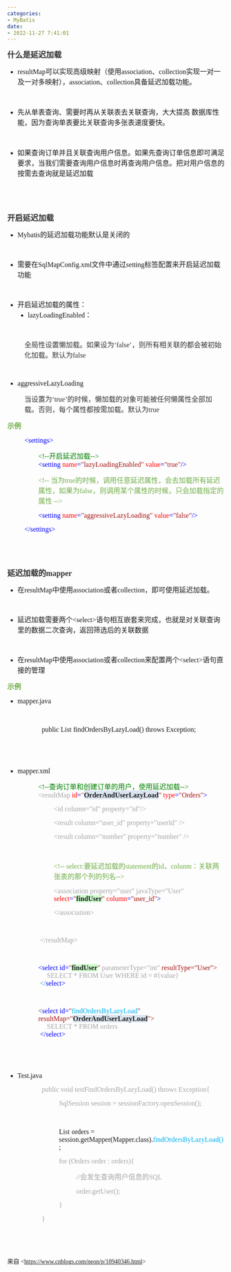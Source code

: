 ```yaml
---
categories:
- MyBatis
date:
- 2022-11-27 7:41:01
---
```


<p><span style="font-size:13.5pt"><span style="font-family:&quot;Microsoft YaHei UI&quot;"><span
                style="color:#333333"><strong>什么是延迟加载</strong></span></span></span></p>
<ul style="list-style-type:disc">
    <li><span style="font-size:12.0pt"><span style="font-family:&quot;Comic Sans MS&quot;">resultMap</span></span><span
            style="font-size:12.0pt"><span
                style="font-family:&quot;Microsoft YaHei UI&quot;">可以实现高级映射（使用</span></span><span
            style="font-size:12.0pt"><span style="font-family:&quot;Comic Sans MS&quot;">association</span></span><span
            style="font-size:12.0pt"><span style="font-family:&quot;Microsoft YaHei UI&quot;">、</span></span><span
            style="font-size:12.0pt"><span style="font-family:&quot;Comic Sans MS&quot;">collection</span></span><span
            style="font-size:12.0pt"><span
                style="font-family:&quot;Microsoft YaHei UI&quot;">实现一对一及一对多映射），</span></span><span
            style="font-size:12.0pt"><span style="font-family:&quot;Comic Sans MS&quot;">association</span></span><span
            style="font-size:12.0pt"><span style="font-family:&quot;Microsoft YaHei UI&quot;">、</span></span><span
            style="font-size:12.0pt"><span style="font-family:&quot;Comic Sans MS&quot;">collection</span></span><span
            style="font-size:12.0pt"><span style="font-family:&quot;Microsoft YaHei UI&quot;">具备延迟加载功能。</span></span>
    </li>
</ul>
<p><span style="font-size:12.0pt"><span style="font-family:&quot;Microsoft YaHei UI&quot;"><span
                style="color:#333333">&nbsp;</span></span></span></p>
<ul style="list-style-type:disc">
    <li><span style="font-size:12.0pt"><span
                style="font-family:&quot;Microsoft YaHei UI&quot;">先从单表查询、需要时再从关联表去关联查询，大大提高
                数据库性能，因为查询单表要比关联查询多张表速度要快。</span></span></li>
</ul>
<p><span style="font-size:12.0pt"><span style="font-family:&quot;Microsoft YaHei UI&quot;"><span
                style="color:#333333">&nbsp;</span></span></span></p>
<ul style="list-style-type:disc">
    <li><span style="font-size:12.0pt"><span
                style="font-family:&quot;Microsoft YaHei UI&quot;">如果查询订单并且关联查询用户信息。如果先查询订单信息即可满足要求，当我们需要查询用户信息时再查询用户信息。把对用户信息的按需去查询就是延迟加载</span></span>
    </li>
</ul>
<p style="margin-left:36px"><span style="font-size:12.0pt"><span style="font-family:&quot;Comic Sans MS&quot;"><span
                style="color:#333333">&nbsp;</span></span></span></p>
<p style="margin-left:36px"><span style="font-size:12.0pt"><span style="font-family:&quot;Comic Sans MS&quot;"><span
                style="color:#333333">&nbsp;</span></span></span></p>
<p><span style="font-size:13.5pt"><span style="font-family:&quot;Microsoft YaHei UI&quot;"><span
                style="color:#333333"><strong>开启延迟加载</strong></span></span></span></p>
<ul style="list-style-type:disc">
    <li><span style="font-size:12.0pt"><span style="font-family:&quot;Comic Sans MS&quot;">Mybatis</span></span><span
            style="font-size:12.0pt"><span
                style="font-family:&quot;Microsoft YaHei UI&quot;">的延迟加载功能默认是关闭的</span></span></li>
</ul>
<p><span style="font-size:12.0pt"><span style="font-family:&quot;Microsoft YaHei UI&quot;"></span></span><br></p>
<ul style="list-style-type:disc">
    <li><span style="font-size:12.0pt"><span style="font-family:&quot;Microsoft YaHei UI&quot;">需要在</span></span><span
            style="font-size:12.0pt"><span
                style="font-family:&quot;Comic Sans MS&quot;">SqlMapConfig.xml</span></span><span
            style="font-size:12.0pt"><span style="font-family:&quot;Microsoft YaHei UI&quot;">文件中通过</span></span><span
            style="font-size:12.0pt"><span style="font-family:&quot;Comic Sans MS&quot;">setting</span></span><span
            style="font-size:12.0pt"><span
                style="font-family:&quot;Microsoft YaHei UI&quot;">标签配置来开启延迟加载功能</span></span></li>
</ul>
<p><span style="font-size:12.0pt"><span style="font-family:&quot;Microsoft YaHei UI&quot;"></span></span><br></p>
<ul style="list-style-type:disc">
    <li><span style="font-size:12.0pt"><span style="font-family:&quot;Microsoft YaHei UI&quot;">开启延迟加载的属性：</span></span>
        <ul style="list-style-type:disc">
            <li><span style="font-size:12.0pt"><span
                        style="font-family:&quot;Comic Sans MS&quot;">lazyLoadingEnabled</span></span><span
                    style="font-size:12.0pt"><span
                        style="font-family:&quot;Microsoft YaHei UI&quot;">：</span></span><span
                    style="font-size:12.0pt"><span style="font-family:&quot;Microsoft YaHei UI&quot;"></span></span>
            </li>
        </ul>
    </li>
</ul>
<p><br></p>
<p style="margin-left: 40px;"><span style="font-size:12.0pt"><span style="color:#333333"><span
                style="font-family:&quot;Microsoft YaHei UI&quot;">全局性设置懒加载。如果设为‘</span><span
                style="font-family:&quot;Comic Sans MS&quot;">false</span><span
                style="font-family:&quot;Microsoft YaHei UI&quot;">’，则所有相关联的都会被初始化加载。默认为</span><span
                style="font-family:&quot;Comic Sans MS&quot;">false</span></span></span></p>
<p><span style="font-size:12.0pt"><span style="font-family:&quot;Comic Sans MS&quot;"><span
                style="color:#333333">&nbsp;</span></span></span></p>
<ul style="list-style-type:disc">
    <li><span style="font-size:12.0pt"><span
                style="font-family:&quot;Comic Sans MS&quot;">aggressiveLazyLoading</span></span></li>
</ul>
<p style="margin-left: 40px;"><span style="font-size:12.0pt"><span style="color:#333333"><span
                style="font-family:&quot;Microsoft YaHei UI&quot;">当设置为‘</span><span
                style="font-family:&quot;Comic Sans MS&quot;">true</span><span
                style="font-family:&quot;Microsoft YaHei UI&quot;">’的时候，懒加载的对象可能被任何懒属性全部加载。否则，每个属性都按需加载。默认为</span><span
                style="font-family:&quot;Comic Sans MS&quot;">true</span></span></span></p>
<p><span style="font-size:12.0pt"><span style="font-family:&quot;Microsoft YaHei&quot;"><span
                style="color:#70ad47"><strong>示例</strong></span></span></span></p>
<p style="margin-left:36px"><span style="font-size:12.0pt"><span
            style="font-family:&quot;Comic Sans MS&quot;">&nbsp;<span
                style="color:blue">&lt;settings&gt;</span></span></span></p>
<p style="margin-left:72px"><span style="font-size:12.0pt"><span style="font-family:&quot;Comic Sans MS&quot;"><span
                style="color:green">&lt;!--</span></span><span style="font-family:&quot;Microsoft YaHei UI&quot;"><span
                style="color:green">开启延迟加载</span></span><span style="font-family:&quot;Comic Sans MS&quot;"><span
                style="color:green">--&gt;</span></span><br><span style="font-family:&quot;Comic Sans MS&quot;"><span
                style="color:blue">&lt;setting </span></span><span style="font-family:&quot;Comic Sans MS&quot;"><span
                style="color:red">name</span></span><span style="font-family:&quot;Comic Sans MS&quot;"><span
                style="color:blue">=</span></span><span style="font-family:&quot;Comic Sans MS&quot;"><span
                style="color:#a31515">"lazyLoadingEnabled" </span></span><span
            style="font-family:&quot;Comic Sans MS&quot;"><span style="color:red">value</span></span><span
            style="font-family:&quot;Comic Sans MS&quot;"><span style="color:blue">=</span></span><span
            style="font-family:&quot;Comic Sans MS&quot;"><span style="color:#a31515">"true"</span></span><span
            style="font-family:&quot;Comic Sans MS&quot;"><span style="color:blue">/&gt;</span></span></span></p>
<p style="margin-left:72px"><span style="font-size:12.0pt"><span style="color:#70ad47"><span
                style="font-family:&quot;Comic Sans MS&quot;">&lt;!-- </span><span
                style="font-family:&quot;Microsoft YaHei UI&quot;">当为</span><span
                style="font-family:&quot;Comic Sans MS&quot;">true</span><span
                style="font-family:&quot;Microsoft YaHei UI&quot;">的时候，调用任意延迟属性，会去加载所有延迟属性，如果为</span><span
                style="font-family:&quot;Comic Sans MS&quot;">false</span><span
                style="font-family:&quot;Microsoft YaHei UI&quot;">，则调用某个属性的时候，只会加载指定的属性</span><span
                style="font-family:&quot;Comic Sans MS&quot;"> --&gt;</span></span></span></p>
<p style="margin-left:72px"><span style="font-size:12.0pt"><span style="font-family:&quot;Comic Sans MS&quot;"><span
                style="color:blue">&lt;setting </span><span style="color:red">name</span><span
                style="color:blue">=</span><span style="color:#a31515">"aggressiveLazyLoading" </span><span
                style="color:red">value</span><span style="color:blue">=</span><span
                style="color:#a31515">"false"</span><span style="color:blue">/&gt;</span></span></span></p>
<p style="margin-left:36px"><span style="font-size:12.0pt"><span style="font-family:&quot;Comic Sans MS&quot;"><span
                style="color:blue">&nbsp;&lt;/settings&gt;</span></span></span></p>
<p style="margin-left:36px"><span style="font-size:12.0pt"><span style="font-family:&quot;Comic Sans MS&quot;"><span
                style="color:blue">&nbsp;</span></span></span></p>
<p><span style="font-size:12.0pt"><span style="font-family:&quot;Comic Sans MS&quot;"><span
                style="color:blue">&nbsp;</span></span></span></p>
<p><span style="font-size:13.5pt"><span style="color:#333333"><strong><span
                    style="font-family:&quot;Microsoft YaHei UI&quot;">延迟加载的</span></strong><strong><span
                    style="font-family:&quot;Comic Sans MS&quot;">mapper</span></strong></span></span></p>
<ul style="list-style-type:disc">
    <li><span style="font-size:12.0pt"><span style="font-family:&quot;Microsoft YaHei UI&quot;">在</span></span><span
            style="font-size:12.0pt"><span style="font-family:&quot;Comic Sans MS&quot;">resultMap</span></span><span
            style="font-size:12.0pt"><span style="font-family:&quot;Microsoft YaHei UI&quot;">中使用</span></span><span
            style="font-size:12.0pt"><span style="font-family:&quot;Comic Sans MS&quot;">association</span></span><span
            style="font-size:12.0pt"><span style="font-family:&quot;Microsoft YaHei UI&quot;">或者</span></span><span
            style="font-size:12.0pt"><span style="font-family:&quot;Comic Sans MS&quot;">collection</span></span><span
            style="font-size:12.0pt"><span style="font-family:&quot;Microsoft YaHei UI&quot;">，即可使用延迟加载。</span></span>
    </li>
</ul>
<p><span style="font-size:12.0pt"><span style="font-family:&quot;Microsoft YaHei UI&quot;"></span></span><br></p>
<ul style="list-style-type:disc">
    <li><span style="font-size:12.0pt"><span
                style="font-family:&quot;Microsoft YaHei UI&quot;">延迟加载需要两个</span></span><span
            style="font-size:12.0pt"><span
                style="font-family:&quot;Comic Sans MS&quot;">&lt;select&gt;</span></span><span
            style="font-size:12.0pt"><span
                style="font-family:&quot;Microsoft YaHei UI&quot;">语句相互嵌套来完成，也就是对关联查询里的数据二次查询，返回筛选后的关联数据</span></span>
    </li>
</ul>
<p><span style="font-size:12.0pt"><span style="font-family:&quot;Microsoft YaHei UI&quot;"></span></span><br></p>
<ul style="list-style-type:disc">
    <li><span style="font-size:12.0pt"><span style="font-family:&quot;Microsoft YaHei UI&quot;">在</span></span><span
            style="font-size:12.0pt"><span style="font-family:&quot;Comic Sans MS&quot;">resultMap</span></span><span
            style="font-size:12.0pt"><span style="font-family:&quot;Microsoft YaHei UI&quot;">中使用</span></span><span
            style="font-size:12.0pt"><span style="font-family:&quot;Comic Sans MS&quot;">association</span></span><span
            style="font-size:12.0pt"><span style="font-family:&quot;Microsoft YaHei UI&quot;">或者</span></span><span
            style="font-size:12.0pt"><span style="font-family:&quot;Comic Sans MS&quot;">collection</span></span><span
            style="font-size:12.0pt"><span style="font-family:&quot;Microsoft YaHei UI&quot;">来配置两个</span></span><span
            style="font-size:12.0pt"><span
                style="font-family:&quot;Comic Sans MS&quot;">&lt;select&gt;</span></span><span
            style="font-size:12.0pt"><span style="font-family:&quot;Microsoft YaHei UI&quot;">语句直接的管理</span></span></li>
</ul>
<p><span style="font-size:12.0pt"><span style="font-family:&quot;Microsoft YaHei&quot;"><span
                style="color:#70ad47"><strong>示例</strong></span></span></span></p>
<ul style="list-style-type:disc">
    <li><span style="font-size:12.0pt"><span style="font-family:&quot;Comic Sans MS&quot;">mapper.java</span></span>
    </li>
</ul>
<p><span style="font-size:12.0pt"><span style="font-family:&quot;Comic Sans MS&quot;"><span
                style="color:#ed7d31">&nbsp;</span></span></span></p>
<p style="margin-left: 80px;"><span style="font-size:12.0pt"><span style="font-family:&quot;Comic Sans MS&quot;">public
            List</span>&nbsp;<span style="font-family:&quot;Comic Sans MS&quot;">findOrdersByLazyLoad() throws
            Exception;</span></span></p>
<p><span style="font-size:12.0pt"><span style="font-family:&quot;Comic Sans MS&quot;">&nbsp;</span></span></p>
<p><span style="font-size:12.0pt"><span style="font-family:&quot;Comic Sans MS&quot;">&nbsp;</span></span></p>
<ul style="list-style-type:disc">
    <li><span style="font-size:12.0pt"><span style="font-family:&quot;Comic Sans MS&quot;">mapper.xml</span></span></li>
</ul>
<p style="margin-left:72px"><span style="font-size:12.0pt"><span style="font-family:&quot;Comic Sans MS&quot;"><span
                style="color:green">&lt;!--</span></span><span style="font-family:&quot;Microsoft YaHei UI&quot;"><span
                style="color:green">查询订单和创建订单的用户，使用延迟加载</span></span><span
            style="font-family:&quot;Comic Sans MS&quot;"><span style="color:green">--&gt;</span></span><br><span
            style="font-family:&quot;Comic Sans MS&quot;"><span style="color:#a5a5a5">&lt;resultMap </span></span><span
            style="font-family:&quot;Comic Sans MS&quot;"><span style="color:red">id</span></span><span
            style="font-family:&quot;Comic Sans MS&quot;"><span style="color:blue">=</span></span><span
            style="font-family:&quot;Comic Sans MS&quot;"><span style="color:#e84c22">"</span></span><span
            style="background-color:#dbe5f1"><strong><span
                    style="font-family:&quot;Comic Sans MS&quot;">OrderAndUserLazyLoad</span></strong></span><span
            style="font-family:&quot;Comic Sans MS&quot;"><span style="color:#a31515">" </span></span><span
            style="font-family:&quot;Comic Sans MS&quot;"><span style="color:red">type</span></span><span
            style="font-family:&quot;Comic Sans MS&quot;"><span style="color:blue">=</span></span><span
            style="font-family:&quot;Comic Sans MS&quot;"><span style="color:#a31515">"Orders"</span></span><span
            style="font-family:&quot;Comic Sans MS&quot;"><span style="color:blue">&gt;</span></span></span></p>
<p style="margin-left:108px"><span style="font-size:12.0pt"><span style="font-family:&quot;Comic Sans MS&quot;"><span
                style="color:#a5a5a5">&lt;id column="id" property="id"/&gt;</span></span></span></p>
<p style="margin-left:108px"><span style="font-size:12.0pt"><span style="font-family:&quot;Comic Sans MS&quot;"><span
                style="color:#a5a5a5">&lt;result column="user_id" property="userId" /&gt;</span></span></span></p>
<p style="margin-left:108px"><span style="font-size:12.0pt"><span style="font-family:&quot;Comic Sans MS&quot;"><span
                style="color:#a5a5a5">&lt;result column="number" property="number" /&gt;</span></span></span></p>
<p style="margin-left:72px"><span style="font-size:12.0pt"><span style="font-family:&quot;Comic Sans MS&quot;"><span
                style="color:#a31515">&nbsp;&nbsp;&nbsp;&nbsp; </span></span></span></p>
<p style="margin-left:108px"><span style="font-size:12.0pt"><span style="color:#70ad47"><span
                style="font-family:&quot;Comic Sans MS&quot;">&lt;!-- select:</span><span
                style="font-family:&quot;Microsoft YaHei UI&quot;">要延迟加载的</span><span
                style="font-family:&quot;Comic Sans MS&quot;">statement</span><span
                style="font-family:&quot;Microsoft YaHei UI&quot;">的</span><span
                style="font-family:&quot;Comic Sans MS&quot;">id</span><span
                style="font-family:&quot;Microsoft YaHei UI&quot;">，</span><span
                style="font-family:&quot;Comic Sans MS&quot;">colunm</span><span
                style="font-family:&quot;Microsoft YaHei UI&quot;">：关联两张表的那个列的列名</span><span
                style="font-family:&quot;Comic Sans MS&quot;">--&gt;</span></span></span></p>
<p style="margin-left:108px"><span style="font-size:12.0pt"><span style="font-family:&quot;Comic Sans MS&quot;"><span
                style="color:#a5a5a5">&lt;association property="user" javaType="User"</span> <span
                style="color:red">select</span><span style="color:blue">=</span><span
                style="color:#a31515">"</span><span
                style="background-color:#ccffcc"><strong>findUser</strong></span><span style="color:#a31515">"
            </span><span style="color:red">column</span><span style="color:blue">=</span><span
                style="color:#a31515">"user_id"</span><span style="color:blue">&gt;</span></span></span></p>
<p style="margin-left:108px"><span style="font-size:12.0pt"><span style="font-family:&quot;Comic Sans MS&quot;"><span
                style="color:#a5a5a5">&lt;/association&gt;</span></span></span></p>
<p style="margin-left:108px"><span style="font-size:12.0pt"><span style="font-family:&quot;Comic Sans MS&quot;"><span
                style="color:#a5a5a5">&nbsp;</span></span></span></p>
<p style="margin-left:72px"><span style="font-size:12.0pt"><span style="font-family:&quot;Comic Sans MS&quot;"><span
                style="color:#a5a5a5">&nbsp;&lt;/resultMap&gt;</span></span></span></p>
<p style="margin-left:72px"><span style="font-size:12.0pt"><span style="font-family:&quot;Comic Sans MS&quot;"><span
                style="color:#a5a5a5">&nbsp;</span></span></span></p>
<p style="margin-left:72px"><span style="font-size:12.0pt"><span style="font-family:&quot;Comic Sans MS&quot;"><span
                style="color:blue">&lt;select id=</span><span style="color:#a31515">"</span><span
                style="background-color:#ccffcc"><strong>findUser</strong></span><span
                style="color:#a31515">"</span><span style="color:#a5a5a5"> parameterType="int"</span><span
                style="color:#a31515"> resultType="User"&gt;<br>&nbsp;&nbsp;&nbsp;&nbsp; </span><span
                style="color:#a5a5a5">SELECT * FROM User WHERE id = #{value}</span><br><span
                style="color:#2b91af">&nbsp;&lt;/</span><span style="color:blue">select&gt;</span></span></span></p>
<p style="margin-left:72px"><span style="font-size:12.0pt"><span style="font-family:&quot;Comic Sans MS&quot;"><span
                style="color:blue">&nbsp;</span></span></span></p>
<p style="margin-left:72px"><span style="font-size:12.0pt"><span style="font-family:&quot;Comic Sans MS&quot;"><span
                style="color:#333333">&lt;</span><span style="color:blue">select id=</span><span
                style="color:#a31515">"</span><span style="color:#00b0f0">findOrdersByLazyLoad</span><span
                style="color:#a31515">" resultMap="</span><span
                style="background-color:#dbe5f1"><strong>OrderAndUserLazyLoad</strong></span><span
                style="color:#a31515">"&gt;<br>&nbsp;&nbsp;&nbsp;&nbsp; </span><span style="color:#a5a5a5">SELECT * FROM
                orders</span><br><span style="color:blue">&nbsp;&lt;/select&gt;</span></span></span></p>
<p style="margin-left:72px"><span style="font-size:12.0pt"><span style="font-family:&quot;Comic Sans MS&quot;"><span
                style="color:blue">&nbsp;</span></span></span></p>
<p style="margin-left:72px"><span style="font-size:12.0pt"><span style="font-family:&quot;Comic Sans MS&quot;"><span
                style="color:blue">&nbsp;</span></span></span></p>
<ul style="list-style-type:disc">
    <li><span style="font-size:12.0pt"><span style="font-family:&quot;Comic Sans MS&quot;">Test.java</span></span></li>
</ul>
<p style="margin-left: 80px;"><span style="font-size:12.0pt"><span style="font-family:&quot;Comic Sans MS&quot;"><span
                style="color:#a5a5a5">public void testFindOrdersByLazyLoad() throws Exception{</span></span></span></p>
<p style="margin-left: 120px;"><span style="font-size:12.0pt"><span style="font-family:&quot;Comic Sans MS&quot;"><span
                style="color:#a5a5a5">SqlSession session = sessionFactory.openSession();</span></span></span></p>
<p style="margin-left: 40px;"><span style="font-size:12.0pt"><span
            style="font-family:&quot;Comic Sans MS&quot;">&nbsp;</span></span></p>
<p style="margin-left: 120px;"><span style="font-size:12.0pt"><span
            style="font-family:&quot;Comic Sans MS&quot;">List</span>&nbsp;<span
            style="font-family:&quot;Comic Sans MS&quot;">orders = session.getMapper(Mapper.class).</span><span
            style="font-family:&quot;Comic Sans MS&quot;"><span
                style="color:#00b0f0">findOrdersByLazyLoad()</span></span><span
            style="font-family:&quot;Comic Sans MS&quot;">;</span></span></p>
<p style="margin-left: 120px;"><span style="font-size:12.0pt"><span style="font-family:&quot;Comic Sans MS&quot;"><span
                style="color:#a5a5a5">for (Orders order : orders){</span></span></span></p>
<p style="margin-left: 160px;"><span style="font-size:12.0pt"><span style="color:#a5a5a5"><span
                style="font-family:&quot;Comic Sans MS&quot;">//</span><span
                style="font-family:&quot;Microsoft YaHei UI&quot;">会发生查询用户信息的</span><span
                style="font-family:&quot;Comic Sans MS&quot;">SQL</span></span></span></p>
<p style="margin-left: 160px;"><span style="font-size:12.0pt"><span style="font-family:&quot;Comic Sans MS&quot;"><span
                style="color:#a5a5a5">order.getUser();</span></span></span></p>
<p style="margin-left: 120px;"><span style="font-size:12.0pt"><span style="font-family:&quot;Comic Sans MS&quot;"><span
                style="color:#a5a5a5">}</span></span></span></p>
<p style="margin-left: 80px;"><span style="font-size:12.0pt"><span style="font-family:&quot;Comic Sans MS&quot;"><span
                style="color:#a5a5a5">}</span></span></span></p>
<p style="margin-left: 80px;"><span style="font-size:12.0pt"><span
            style="font-family:&quot;Comic Sans MS&quot;">&nbsp;</span></span></p>
<p><span style="font-size:12.0pt"><span style="font-family:&quot;Comic Sans MS&quot;">&nbsp;</span></span></p>
<p><span style="font-family:&quot;Microsoft YaHei UI&quot;">来自</span><span
        style="font-family:&quot;Comic Sans MS&quot;"> &lt;</span><a
        data-cke-saved-href="https://www.cnblogs.com/neon/p/10940346.html"
        href="https://www.cnblogs.com/neon/p/10940346.html"><span
            style="font-family:&quot;Comic Sans MS&quot;">https://www.cnblogs.com/neon/p/10940346.html</span></a><span
        style="font-family:&quot;Comic Sans MS&quot;">&gt; </span></p>
<p><span style="font-size:12.0pt"><span style="font-family:&quot;Comic Sans MS&quot;">&nbsp;</span></span></p>